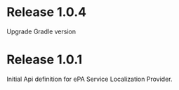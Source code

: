 # Release 1.0.4
Upgrade Gradle version

# Release 1.0.1
Initial Api definition for ePA Service Localization Provider.

